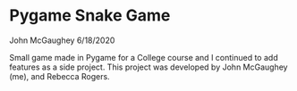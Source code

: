 # Pygame Snake Game 

John McGaughey
6/18/2020

Small game made in Pygame for a College course and I continued to add features as a side project. 
This project was developed by John McGaughey (me), and Rebecca Rogers. 